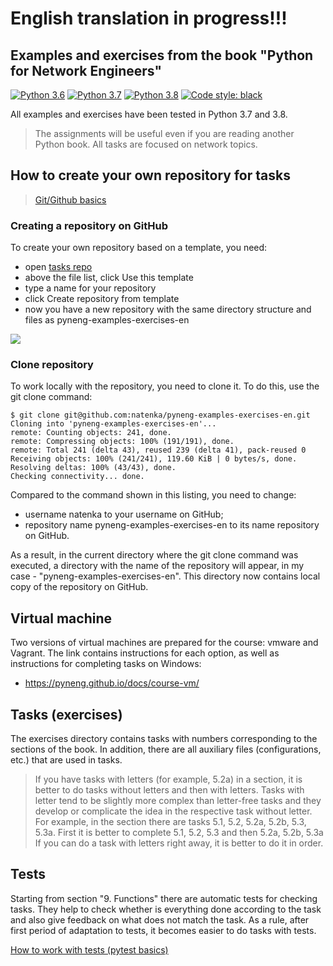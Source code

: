 # English translation in progress!!!


## Examples and exercises from the book "Python for Network Engineers"

[![Python 3.6](https://img.shields.io/badge/python-3.6-blue.svg)](https://www.python.org/downloads/release/python-360/) [![Python 3.7](https://img.shields.io/badge/python-3.7-blue.svg)](https://www.python.org/downloads/release/python-370/) [![Python 3.8](https://img.shields.io/badge/python-3.8-blue.svg)](https://www.python.org/downloads/release/python-380/) [![Code style: black](https://img.shields.io/badge/code%20style-black-000000.svg)](https://github.com/psf/black)

All examples and exercises have been tested in Python 3.7 and 3.8.

> The assignments will be useful even if you are reading another Python book.
> All tasks are focused on network topics.


## How to create your own repository for tasks

> [Git/Github basics](https://pyneng.readthedocs.io/ru/latest/book/02_git_github/index.html)

### Creating a repository on GitHub

To create your own repository based on a template, you need:

-  open [tasks repo](https://github.com/natenka/pyneng-examples-exercises-en)
-  above the file list, click Use this template
-  type a name for your repository
-  click Create repository from template
-  now you have a new repository with the same directory structure and files as pyneng-examples-exercises-en

![](https://raw.githubusercontent.com/natenka/PyNEng/master/images/git/github_use_template.png)

### Clone repository

To work locally with the repository, you need to clone it.
To do this, use the git clone command:

```
$ git clone git@github.com:natenka/pyneng-examples-exercises-en.git
Cloning into 'pyneng-examples-exercises-en'...
remote: Counting objects: 241, done.
remote: Compressing objects: 100% (191/191), done.
remote: Total 241 (delta 43), reused 239 (delta 41), pack-reused 0
Receiving objects: 100% (241/241), 119.60 KiB | 0 bytes/s, done.
Resolving deltas: 100% (43/43), done.
Checking connectivity... done.
```

Compared to the command shown in this listing, you need to change:

- username natenka to your username on GitHub;
- repository name pyneng-examples-exercises-en to its name
    repository on GitHub.

As a result, in the current directory where the git clone command was executed,
a directory with the name of the repository will appear, in my case -
"pyneng-examples-exercises-en". This directory now contains
local copy of the repository on GitHub.

## Virtual machine

Two versions of virtual machines are prepared for the course: vmware and Vagrant.
The link contains instructions for each option, as well as instructions for completing tasks on Windows:

* https://pyneng.github.io/docs/course-vm/


## Tasks (exercises)

The exercises directory contains tasks with numbers corresponding to the sections of the book.
In addition, there are all auxiliary files (configurations, etc.) that are used in tasks.

> If you have tasks with letters (for example, 5.2a) in a section, it is better to do tasks without letters and then with letters. Tasks with letter tend to be slightly more complex than letter-free tasks and they develop or complicate the idea in the respective task without letter.
> For example, in the section there are tasks 5.1, 5.2, 5.2a, 5.2b, 5.3, 5.3a. First it is better to complete 5.1, 5.2, 5.3 and then 5.2a, 5.2b, 5.3a
> If you can do a task with letters right away, it is better to do it in order.


## Tests

Starting from section "9. Functions" there are automatic tests for checking tasks. They help to check whether is everything done according to the task and also give feedback on what does not match the task. As a rule, after first period of adaptation to tests, it becomes easier to do tasks with tests.

[How to work with tests (pytest basics)](https://pyneng.readthedocs.io/ru/latest/book/additional_info/pytest.html)

